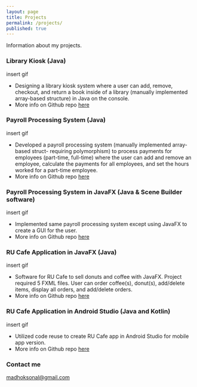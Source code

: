 ```yaml
---
layout: page
title: Projects
permalink: /projects/
published: true
---
```


Information about my projects.

### Library Kiosk (Java)

insert gif

* Designing a library kiosk system where a user can add, remove, checkout, and return a book inside of a library (manually implemented array-based structure) in Java on the console.
* More info on Github repo [here](https://github.com/amorfati-s/Project1-213- "Library Kiosk Project") 

### Payroll Processing System (Java)

insert gif

* Developed a payroll processing system (manually implemented array-based struct- requiring polymorphism) to process payments for employees (part-time, full-time) where the user can add and remove an employee, calculate the payments for all employees, and set the hours worked for a part-time employee. 
* More info on Github repo [here](https://github.com/amorfati-s/Project2-213 "Payroll Processing Github Repo")

### Payroll Processing System in JavaFX (Java & Scene Builder software)

insert gif

* Implemented same payroll processing system except using JavaFX to create a GUI for the user. 
* More info on Github repo [here](https://github.com/amorfati-s/Project-3-213 "Payroll Processing Github Repo JavaFX")

### RU Cafe Application in JavaFX (Java)

insert gif

* Software for RU Cafe to sell donuts and coffee with JavaFX. Project required 5 FXML files. User can order coffee(s), donut(s), add/delete items, display all orders, and add/delete orders. 
* More info on Github repo [here](https://github.com/amorfati-s/Project-4-213 "RUCafe JavaFX Github repo")

### RU Cafe Application in Android Studio (Java and Kotlin) 

insert gif

* Utilized code reuse to create RU Cafe app in Android Studio for mobile app version. 
*  More info on Github repo [here](https://github.com/amorfati-s/Project-5-213 "RUCafe Android Github Repo")

### Contact me

[madhoksonal@gmail.com](mailto:madhoksonal@gmail.com)
